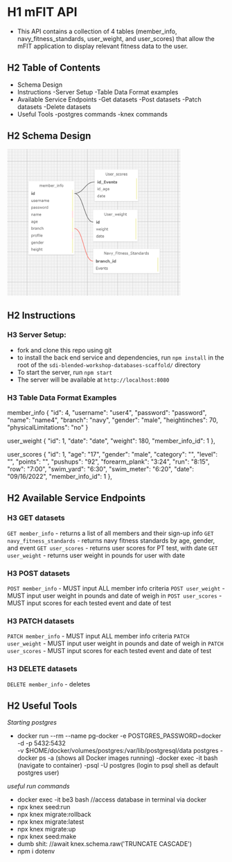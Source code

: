 # H1 mFIT API
- This API contains a collection of 4 tables (member_info, navy_fitness_standards, user_weight, and user_scores) that allow the mFIT application to display relevant fitness data to the user. 

## H2 Table of Contents
- Schema Design
- Instructions
    -Server Setup
    -Table Data Format examples
- Available Service Endpoints
    -Get datasets
    -Post datasets
    -Patch datasets
    -Delete datasets
- Useful Tools
    -postgres commands
    -knex commands


## H2 Schema Design
<img src='SQL_planning_project3.png' alt="alt text" width="400"/>

## H2 Instructions

### H3 Server Setup:
- fork and clone this repo using git
- to install the back end service and dependencies, run `npm install` in the root of the `sdi-blended-workshop-databases-scaffold/` directory
- To start the server, run `npm start`
- The server will be available at `http://localhost:8080`

### H3 Table Data Format Examples

member_info
{
        "id": 4,
        "username": "user4",
        "password": "password",
        "name": "name4",
        "branch": "navy",
        "gender": "male",
        "heightinches": 70,
        "physicalLimitations": "no"
    }

user_weight
 {
        "id": 1,
        "date": "date",
        "weight": 180,
        "member_info_id": 1
    },

user_scores
    {
        "id": 1,
        "age": "17",
        "gender": "male",
        "category": "",
        "level": "",
        "points": "",
        "pushups": "92",
        "forearm_plank": "3:24",
        "run": "8:15",
        "row": "7:00",
        "swim_yard": "6:30",
        "swim_meter": "6:20",
        "date": "09/16/2022",
        "member_info_id": 1
    },

## H2 Available Service Endpoints

### H3 GET datasets 
`GET member_info` - returns a list of all members and their sign-up info
`GET navy_fitness_standards` - returns navy fitness standards by age, gender, and event
`GET user_scores` - returns user scores for PT test, with date
`GET user_weight` - returns user weight in pounds for user with date

### H3 POST datasets 
`POST member_info` - MUST input ALL member info criteria
`POST user_weight` - MUST input user weight in pounds and date of weigh in
`POST user_scores` - MUST input scores for each tested event and date of test

### H3 PATCH datasets 
`PATCH member_info` - MUST input ALL member info criteria
`PATCH user_weight` - MUST input user weight in pounds and date of weigh in
`PATCH user_scores` - MUST input scores for each tested event and date of test

### H3 DELETE datasets 
`DELETE member_info` - deletes 

## H2 Useful Tools

*Starting postgres*
- docker run --rm --name pg-docker -e POSTGRES_PASSWORD=docker -d -p 5432:5432 \
    -v $HOME/docker/volumes/postgres:/var/lib/postgresql/data postgres
-docker ps -a (shows all Docker images running)
-docker exec -it <PSQL-Container-ID> bash (navigate to container)
-psql -U postgres (login to psql shell as default postgres user)

 *useful run commands*
- docker exec -it be3 bash //access database in terminal via docker
- npx knex seed:run
- npx knex migrate:rollback
- npx knex migrate:latest
- npx knex migrate:up
- npx knex seed:make
- dumb shit:  //await knex.schema.raw('TRUNCATE <table> CASCADE')
- npm i dotenv 


